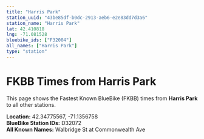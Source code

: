 ```yaml
---
title: "Harris Park"
station_uuid: "43be85df-b0dc-2913-aeb6-e2e83dd7d3a6"
station_name: "Harris Park"
lat: 42.410818
lng: -71.081528
bluebike_ids: ["F32004"]
all_names: ["Harris Park"]
type: "station"
---
```


# FKBB Times from Harris Park

This page shows the Fastest Known BlueBike (FKBB) times from **Harris Park** to all other stations.

**Location:** 42.34775567, -71.1356758  
**BlueBike Station IDs:** D32072  
**All Known Names:** Walbridge St at Commonwealth Ave

